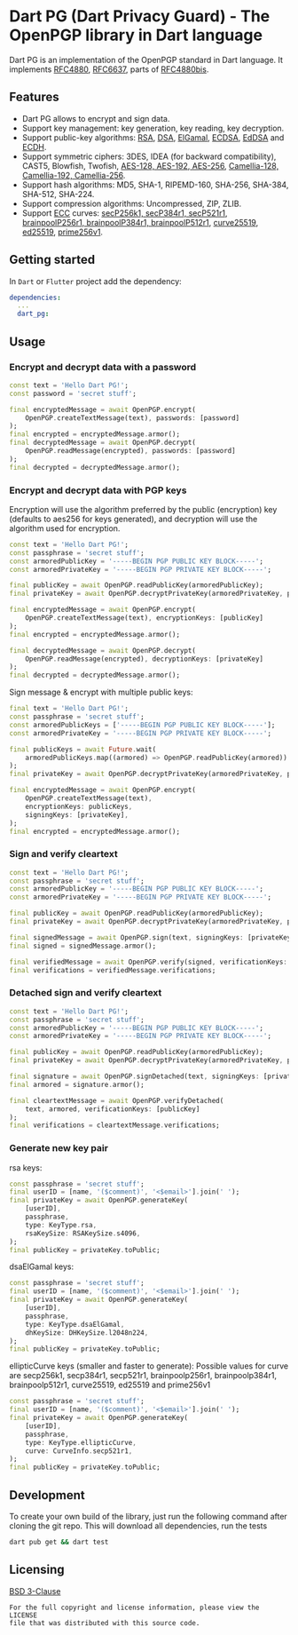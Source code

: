 Dart PG (Dart Privacy Guard) - The OpenPGP library in Dart language
===================================================================
Dart PG is an implementation of the OpenPGP standard in Dart language.
It implements [RFC4880](https://www.rfc-editor.org/rfc/rfc4880), [RFC6637](https://www.rfc-editor.org/rfc/rfc6637),
parts of [RFC4880bis](https://datatracker.ietf.org/doc/html/draft-ietf-openpgp-rfc4880bis).

## Features
* Dart PG allows to encrypt and sign data.
* Support key management: key generation, key reading, key decryption.
* Support public-key algorithms: [RSA](https://en.wikipedia.org/wiki/RSA_(cryptosystem)),
  [DSA](https://en.wikipedia.org/wiki/Digital_Signature_Algorithm),
  [ElGamal](https://en.wikipedia.org/wiki/ElGamal_encryption),
  [ECDSA](https://en.wikipedia.org/wiki/Elliptic_Curve_Digital_Signature_Algorithm),
  [EdDSA](https://en.wikipedia.org/wiki/EdDSA)
  and [ECDH](https://en.wikipedia.org/wiki/Elliptic-curve_Diffie%E2%80%93Hellman).
* Support symmetric ciphers: 3DES, IDEA (for backward compatibility), CAST5, Blowfish, Twofish,
  [AES-128, AES-192, AES-256](https://en.wikipedia.org/wiki/Advanced_Encryption_Standard),
  [Camellia-128, Camellia-192, Camellia-256](https://en.wikipedia.org/wiki/Camellia_(cipher)).
* Support hash algorithms: MD5, SHA-1, RIPEMD-160, SHA-256, SHA-384, SHA-512, SHA-224.
* Support compression algorithms: Uncompressed, ZIP, ZLIB.
* Support [ECC](https://en.wikipedia.org/wiki/Elliptic-curve_cryptography) curves:
  [secP256k1, secP384r1, secP521r1](https://www.rfc-editor.org/rfc/rfc6090),
  [brainpoolP256r1, brainpoolP384r1, brainpoolP512r1](https://www.rfc-editor.org/rfc/rfc5639),
  [curve25519](https://www.rfc-editor.org/rfc/rfc7748), [ed25519](https://www.rfc-editor.org/rfc/rfc8032),
  [prime256v1](https://www.secg.org/sec2-v2.pdf).

## Getting started
In `Dart` or `Flutter` project add the dependency:
```yml
dependencies:
  ...
  dart_pg:
```

## Usage

### Encrypt and decrypt data with a password
```dart
const text = 'Hello Dart PG!';
const password = 'secret stuff';

final encryptedMessage = await OpenPGP.encrypt(
    OpenPGP.createTextMessage(text), passwords: [password]
);
final encrypted = encryptedMessage.armor();
final decryptedMessage = await OpenPGP.decrypt(
    OpenPGP.readMessage(encrypted), passwords: [password]
);
final decrypted = decryptedMessage.armor();
```

### Encrypt and decrypt data with PGP keys
Encryption will use the algorithm preferred by the public (encryption) key (defaults to aes256 for keys generated),
and decryption will use the algorithm used for encryption.
```dart
const text = 'Hello Dart PG!';
const passphrase = 'secret stuff';
const armoredPublicKey = '-----BEGIN PGP PUBLIC KEY BLOCK-----';
const armoredPrivateKey = '-----BEGIN PGP PRIVATE KEY BLOCK-----';

final publicKey = await OpenPGP.readPublicKey(armoredPublicKey);
final privateKey = await OpenPGP.decryptPrivateKey(armoredPrivateKey, passphrase);

final encryptedMessage = await OpenPGP.encrypt(
    OpenPGP.createTextMessage(text), encryptionKeys: [publicKey]
);
final encrypted = encryptedMessage.armor();

final decryptedMessage = await OpenPGP.decrypt(
    OpenPGP.readMessage(encrypted), decryptionKeys: [privateKey]
);
final decrypted = decryptedMessage.armor();
```

Sign message & encrypt with multiple public keys:
```dart
final text = 'Hello Dart PG!';
const passphrase = 'secret stuff';
const armoredPublicKeys = ['-----BEGIN PGP PUBLIC KEY BLOCK-----'];
const armoredPrivateKey = '-----BEGIN PGP PRIVATE KEY BLOCK-----';

final publicKeys = await Future.wait(
    armoredPublicKeys.map((armored) => OpenPGP.readPublicKey(armored))
);
final privateKey = await OpenPGP.decryptPrivateKey(armoredPrivateKey, passphrase);

final encryptedMessage = await OpenPGP.encrypt(
    OpenPGP.createTextMessage(text),
    encryptionKeys: publicKeys,
    signingKeys: [privateKey],
);
final encrypted = encryptedMessage.armor();
```

### Sign and verify cleartext
```dart
const text = 'Hello Dart PG!';
const passphrase = 'secret stuff';
const armoredPublicKey = '-----BEGIN PGP PUBLIC KEY BLOCK-----';
const armoredPrivateKey = '-----BEGIN PGP PRIVATE KEY BLOCK-----';

final publicKey = await OpenPGP.readPublicKey(armoredPublicKey);
final privateKey = await OpenPGP.decryptPrivateKey(armoredPrivateKey, passphrase);

final signedMessage = await OpenPGP.sign(text, signingKeys: [privateKey]);
final signed = signedMessage.armor();

final verifiedMessage = await OpenPGP.verify(signed, verificationKeys: [publicKey]);
final verifications = verifiedMessage.verifications;
```

### Detached sign and verify cleartext
```dart
const text = 'Hello Dart PG!';
const passphrase = 'secret stuff';
const armoredPublicKey = '-----BEGIN PGP PUBLIC KEY BLOCK-----';
const armoredPrivateKey = '-----BEGIN PGP PRIVATE KEY BLOCK-----';

final publicKey = await OpenPGP.readPublicKey(armoredPublicKey);
final privateKey = await OpenPGP.decryptPrivateKey(armoredPrivateKey, passphrase);

final signature = await OpenPGP.signDetached(text, signingKeys: [privateKey]);
final armored = signature.armor();

final cleartextMessage = await OpenPGP.verifyDetached(
    text, armored, verificationKeys: [publicKey]
);
final verifications = cleartextMessage.verifications;
```

### Generate new key pair
rsa keys:
```dart
const passphrase = 'secret stuff';
final userID = [name, '($comment)', '<$email>'].join(' ');
final privateKey = await OpenPGP.generateKey(
    [userID],
    passphrase,
    type: KeyType.rsa,
    rsaKeySize: RSAKeySize.s4096,
);
final publicKey = privateKey.toPublic;
```

dsaElGamal keys:
```dart
const passphrase = 'secret stuff';
final userID = [name, '($comment)', '<$email>'].join(' ');
final privateKey = await OpenPGP.generateKey(
    [userID],
    passphrase,
    type: KeyType.dsaElGamal,
    dhKeySize: DHKeySize.l2048n224,
);
final publicKey = privateKey.toPublic;
```

ellipticCurve keys (smaller and faster to generate): Possible values for curve are
secp256k1, secp384r1, secp521r1, brainpoolp256r1, brainpoolp384r1, brainpoolp512r1, curve25519, ed25519 and prime256v1
```dart
const passphrase = 'secret stuff';
final userID = [name, '($comment)', '<$email>'].join(' ');
final privateKey = await OpenPGP.generateKey(
    [userID],
    passphrase,
    type: KeyType.ellipticCurve,
    curve: CurveInfo.secp521r1,
);
final publicKey = privateKey.toPublic;
```

## Development
To create your own build of the library, just run the following command after cloning the git repo.
This will download all dependencies, run the tests
```bash
dart pub get && dart test
```

## Licensing
[BSD 3-Clause](LICENSE)

    For the full copyright and license information, please view the LICENSE
    file that was distributed with this source code.
